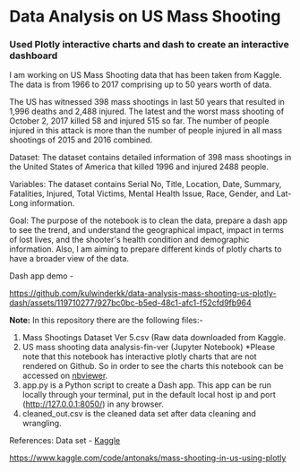 # Data Analysis on US Mass Shooting
### Used Plotly interactive charts and dash to create an interactive dashboard

I am working on US Mass Shooting data that has been taken from Kaggle. The data is from 1966 to 2017 comprising up to 50 years worth of data.

The US has witnessed 398 mass shootings in last 50 years that resulted in 1,996 deaths and 2,488 injured. The latest and the worst mass shooting of October 2, 2017 killed 58 and injured 515 so far. The number of people injured in this attack is more than the number of people injured in all mass shootings of 2015 and 2016 combined.

Dataset: The dataset contains detailed information of 398 mass shootings in the United States of America that killed 1996 and injured 2488 people.

Variables: The dataset contains Serial No, Title, Location, Date, Summary, Fatalities, Injured, Total Victims, Mental Health Issue, Race, Gender, and Lat-Long information.

Goal: The purpose of the notebook is to clean the data, prepare a dash app to see the trend, and understand the geographical impact, impact in terms of lost lives, and the shooter's health condition and demographic information. Also, I am aiming to prepare different kinds of plotly charts to have a broader view of the data.

Dash app demo - 

https://github.com/kulwinderkk/data-analysis-mass-shooting-us-plotly-dash/assets/119710277/927bc0bc-b5ed-48c1-afc1-f52cfd9fb964

**Note:**
In this repository there are the following files:-
1. Mass Shootings Dataset Ver 5.csv (Raw data downloaded from Kaggle.
2. US mass shooting data analysis-fin-ver (Jupyter Notebook) *Please note that this notebook has interactive plotly charts that are not rendered on Github. So in order to see the charts this notebook can be accessed on [nbviewer](https://nbviewer.org/github/kulwinderkk/data-analysis-mass-shooting-us-plotly-dash/blob/main/US%20mass%20shooting%20data%20analysis-fin-ver.ipynb).
3. app.py is a Python script to create a Dash app. This app can be run locally through your terminal, put in the default local host ip and port (http://127.0.0.1:8050/) in any browser.
4. cleaned_out.csv is the cleaned data set after data cleaning and wrangling.

References:
Data set - [Kaggle](https://www.kaggle.com/datasets/zusmani/us-mass-shootings-last-50-years)

https://www.kaggle.com/code/antonaks/mass-shooting-in-us-using-plotly
